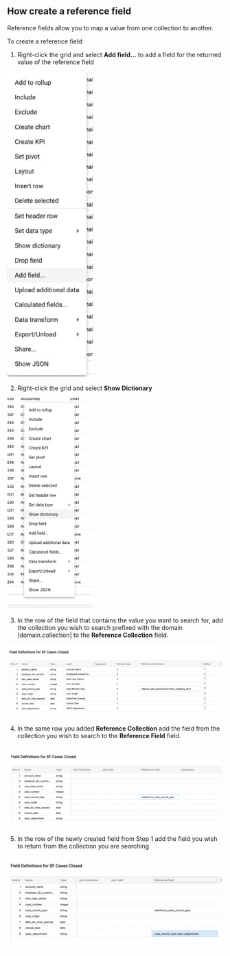 ## How create a reference field

Reference fields allow you to map a value from one collection to another.

To create a reference field:

1. Right-click the grid and select  **Add field...** to add a field for the returned value of the reference field

<img src="../assets/ref_field_add_field.jpg"  style="width:200px" class="border"></img>


2. Right-click the grid and select **Show Dictionary**

<img src="../assets/ref_field_show_dic.jpg"  style="width:200px" class="border"></img>

3. In the row of the field that contains the value you want to search for, add the collection you wish to search prefixed with the domain [domain.collection] to the **Reference Collection** field.

<img src="../assets/ref_field_add_collection.png"  style="width:500px" class="border"></img>


4. In the same row you added **Reference Collection** add the field from the collection you wish to search to the **Reference Field** field.

<img src="../assets/ref_field_add_search_field.png"  style="width:500px" class="border"></img>

5. In the row of the newly created field from Step 1 add the field you wish to return from the collection you are searching

<img src="../assets/ref_field_add_return_field.png"  style="width:500px" class="border"></img>


